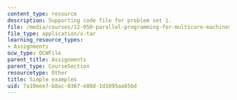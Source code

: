 ```yaml
---
content_type: resource
description: Supporting code file for problem set 1.
file: /media/courses/12-950-parallel-programming-for-multicore-machines-using-openmp-and-mpi-january-iap-2010/7a10eee7b8ac0367e80d1d1095aa65bd_simpleexamples.tar
file_type: application/x-tar
learning_resource_types:
- Assignments
ocw_type: OCWFile
parent_title: Assignments
parent_type: CourseSection
resourcetype: Other
title: Simple examples
uid: 7a10eee7-b8ac-0367-e80d-1d1095aa65bd
---
```

